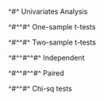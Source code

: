 ^#^ Univariates Analysis

^#^^#^ One-sample t-tests

^#^^#^ Two-sample t-tests

^#^^#^^#^ Independent

^#^^#^^#^ Paired

^#^^#^ Chi-sq tests
